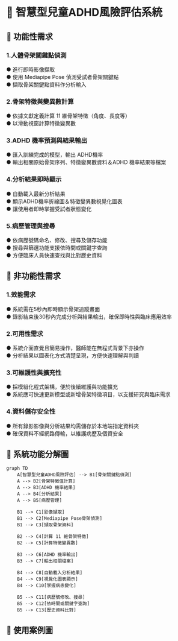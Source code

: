 # 🧠 智慧型兒童ADHD風險評估系統

## 📘 功能性需求
### 1.人體骨架關鍵點偵測
● 進行即時影像擷取  
● 使用 Mediapipe Pose 偵測受試者骨架關鍵點  
● 擷取骨架關鍵點資料作分析輸入
### 2.骨架特徵與變異數計算
● 依據文獻定義計算 11 維骨架特徵（角度、長度等）  
● 以滑動視窗計算特徵變異數
### 3.ADHD 機率預測與結果輸出
● 匯入訓練完成的模型，輸出 ADHD機率  
● 輸出相關原始骨架序列、特徵變異數資料＆ADHD 機率結果等檔案
### 4.分析結果即時顯示
● 自動載入最新分析結果  
● 顯示ADHD機率折線圖＆特徵變異數視覺化圖表  
● 讓使用者即時掌握受試者狀態變化
### 5.病歷管理與搜尋
● 依病歷號碼命名、修改、搜尋及儲存功能  
● 搜尋與篩選功能支援依時間或關鍵字查詢  
● 方便臨床人員快速查找與比對歷史資料
## 📘 非功能性需求
### 1.效能需求
● 系統需在5秒內即時顯示骨架追蹤畫面  
● 錄影結束後30秒內完成分析與結果輸出，確保即時性與臨床應用效率
### 2.可用性需求
● 系統介面直覺且簡易操作，醫師能在無程式背景下亦操作  
● 分析結果以圖表化方式清楚呈現，方便快速理解與判讀
### 3.可維護性與擴充性
● 採模組化程式架構，便於後續維護與功能擴充  
● 系統應可快速更新模型或新增骨架特徵項目，以支援研究與臨床需求
### 4.資料儲存安全性
● 所有錄影影像與分析結果均需儲存於本地端指定資料夾  
● 確保資料不經網路傳輸，以維護病歷及個資安全
## 🧩 系統功能分解圖

```mermaid
graph TD
    A[智慧型兒童ADHD風險評估] --> B1[骨架關鍵點偵測]
    A --> B2[骨架特徵值計算]
    A --> B3[ADHD 機率結果]
    A --> B4[分析結果]
    A --> B5[病歷管理]

    B1 --> C1[影像擷取]
    B1 --> C2[Mediapipe Pose骨架偵測]
    B1 --> C3[擷取骨架資料]

    B2 --> C4[計算 11 維骨架特徵]
    B2 --> C5[計算特徵變異數]

    B3 --> C6[ADHD 機率輸出]
    B3 --> C7[輸出相關檔案]

    B4 --> C8[自動載入分析結果]
    B4 --> C9[視覺化圖表顯示]
    B4 --> C10[掌握病患變化]

    B5 --> C11[病歷號修改、搜尋]
    B5 --> C12[依時間或關鍵字查詢]
    B5 --> C13[歷史資料比對]
```

## 🧩 使用案例圖

